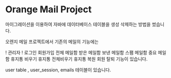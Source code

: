 # Orange Mail Project

마이그레이션을 이용하여 자바에 데이터베이스 테이블을 생성 삭제하는 방법을 썼습니다.

오렌지 메일 프로젝트에서 기존의 메일의 기능에는

! 관리자 
! 로그인 
회원가입
전체 메일함
받은 메일함
보낸 메일함
스팸 메일함
중요 메일함
휴지통 비우기
휴지통 전체비우기
휴지통 복원
회원 탈퇴 기능이 있습니다.

user table , user_session, emails 테이블이 있습니다.

